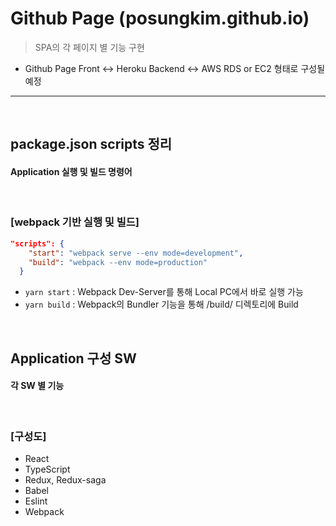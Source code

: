 # Github Page (posungkim.github.io)
> SPA의 각 페이지 별 기능 구현
* Github Page Front <-> Heroku Backend <-> AWS RDS or EC2 형태로 구성될 예정

<hr>
<br>

## package.json scripts 정리
#### Application 실행 및 빌드 명령어

<br>

### [webpack 기반 실행 및 빌드]
```json
"scripts": {
    "start": "webpack serve --env mode=development",
    "build": "webpack --env mode=production"
  }
```
* `yarn start` : Webpack Dev-Server를 통해 Local PC에서 바로 실행 가능
* `yarn build` : Webpack의 Bundler 기능을 통해 /build/ 디렉토리에 Build


<br>

## Application 구성 SW
#### 각 SW 별 기능

<br>

### [구성도]
* React
* TypeScript
* Redux, Redux-saga
* Babel
* Eslint
* Webpack
